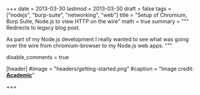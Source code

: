 +++
date = 2013-03-30
lastmod = 2013-03-30
draft = false
tags = ["nodejs", "burp-suite", "networking", "web"]
title = "Setup of Chromium, Burp Suite, Node.js to view HTTP on the wire"
math = true
summary = """
Redirects to legacy blog post.

As part of my Node.js development I really wanted to see what was going over the wire from chromium-browser to my Node.js web apps.
"""

disable_comments = true

[header]
#image = "headers/getting-started.png"
#caption = "Image credit: [**Academic**](https://github.com/gcushen/hugo-academic/)"

+++

<html>
  <head>
    <title>Setup of Chromium, Burp Suite, Node.js to view HTTP on the wire</title>
    <link rel="canonical" href="https://binarymist.wordpress.com/2013/03/30/setup-of-chromium-burp-suite-node-js-to-view-http-on-the-wire/"/>
    <meta http-equiv="content-type" content="text/html; charset=utf-8"/>
    <meta http-equiv="refresh" content="3; url=https://binarymist.wordpress.com/2013/03/30/setup-of-chromium-burp-suite-node-js-to-view-http-on-the-wire/"/>
  </head>
</html>
